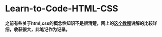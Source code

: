 # Learn-to-Code-HTML-CSS
#### 之前有些关于html,css的概念性知识不是很清楚，网上的[这个教程](http://learn.shayhowe.com/html-css/)讲解的比较详细，收获很大，此笔记作为记录。
